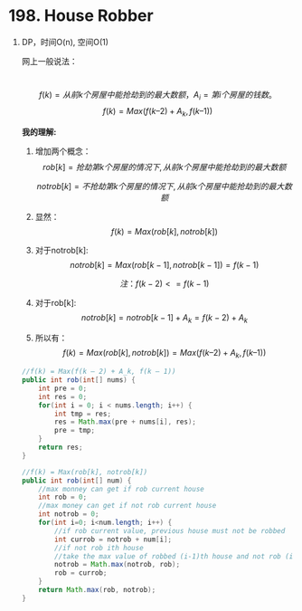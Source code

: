 #  198. House Robber 

1. DP，时间O(n), 空间O(1)

   网上一般说法：

   ​	
   $$
   f(k) = 从前 k 个房屋中能抢劫到的最大数额，A_i = 第 i 个房屋的钱数。
   $$
   $$
   f(k) = Max(f(k – 2) + A_k, f(k – 1))
   $$

   **我的理解:**

   1. 增加两个概念：
      $$
      rob[k]=抢劫第k个房屋的情况下, 从前 k 个房屋中能抢劫到的最大数额
      $$

      $$
      notrob[k]=不抢劫第k个房屋的情况下, 从前 k 个房屋中能抢劫到的最大数额
      $$

   2. 显然：
      $$
      f(k) = Max(rob[k], notrob[k])
      $$

   3. 对于notrob[k]:
      $$
      notrob[k]=Max(rob[k-1], notrob[k-1])=f(k-1)
      $$

      $$
      注：f(k-2)<=f(k-1)
      $$

   4. 对于rob[k]:
      $$
      notrob[k]=notrob[k-1]+A_k=f(k-2)+A_k
      $$

   5. 所以有：
      $$
      f(k) = Max(rob[k], notrob[k])=Max(f(k – 2) + A_k, f(k – 1))
      $$

   ```java
   //f(k) = Max(f(k – 2) + A_k, f(k – 1))
   public int rob(int[] nums) {
       int pre = 0;
       int res = 0;
       for(int i = 0; i < nums.length; i++) {
           int tmp = res;
           res = Math.max(pre + nums[i], res);
           pre = tmp;
       }
       return res;
   }
   ```

   ```java
   //f(k) = Max(rob[k], notrob[k])
   public int rob(int[] num) {
       //max monney can get if rob current house
       int rob = 0; 
       //max money can get if not rob current house
       int notrob = 0; 
       for(int i=0; i<num.length; i++) {
           //if rob current value, previous house must not be robbed
           int currob = notrob + num[i]; 
           //if not rob ith house
           //take the max value of robbed (i-1)th house and not rob (i-1)th house
           notrob = Math.max(notrob, rob); 
           rob = currob;
       }
       return Math.max(rob, notrob);
   }
   ```

